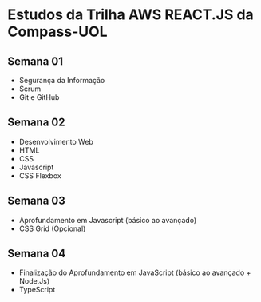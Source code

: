 # Estudos da Trilha AWS REACT.JS da Compass-UOL

## Semana 01
- Segurança da Informação
- Scrum
- Git e GitHub

## Semana 02
- Desenvolvimento Web
- HTML
- CSS
- Javascript
- CSS Flexbox

## Semana 03
- Aprofundamento em Javascript (básico ao avançado)
- CSS Grid (Opcional)

## Semana 04
- Finalização do Aprofundamento em JavaScript (básico ao avançado + Node.Js)
- TypeScript